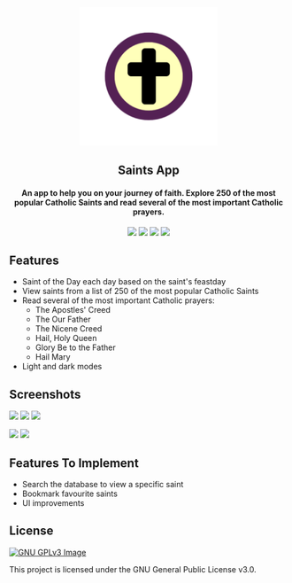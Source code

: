 <p align="center"><img src="assets/images/logo.png" width="250"></a></p> 
<h2 align="center"><b>Saints App</b></h2>
<h4 align="center">An app to help you on your journey of faith. Explore 250 of the most popular Catholic Saints and read several of the most important Catholic prayers.</h4>

<p align="center">
<img src="https://img.shields.io/github/languages/top/christopherlam888/saints-app.svg" >
<a href="https://github.com/christopherlam888/saints-app/releases" alt="GitHub release"><img src="https://img.shields.io/github/release/christopherlam888/saints-app.svg" ></a>
<img src="https://img.shields.io/github/downloads/christopherlam888/saints-app/total.svg" >
<a href="https://www.gnu.org/licenses/gpl-3.0" alt="License: GPLv3"><img src="https://img.shields.io/badge/License-GPL%20v3-blue.svg"></a>
</p>

## Features

- Saint of the Day each day based on the saint's feastday
- View saints from a list of 250 of the most popular Catholic Saints
- Read several of the most important Catholic prayers: 
  - The Apostles' Creed
  - The Our Father
  - The Nicene Creed
  - Hail, Holy Queen
  - Glory Be to the Father
  - Hail Mary
- Light and dark modes

## Screenshots

<img src="https://github.com/christopherlam888/saints-app/assets/85356197/8dac3bdd-e617-4220-b229-bb7af874be2a" width=200> <img src="https://github.com/christopherlam888/saints-app/assets/85356197/a1ded4cc-61c4-42e3-8628-85e7d0aec197" width=200> <img src="https://github.com/christopherlam888/saints-app/assets/85356197/ec15d26e-4d9a-4df4-855c-0fc3f02c728b" width=200> 

<img src="https://github.com/christopherlam888/saints-app/assets/85356197/17c65236-1e94-4a24-8682-f1cd067f3b99" width=200> <img src="https://github.com/christopherlam888/saints-app/assets/85356197/babe7ee2-dbec-45b3-8cba-bc876dfda48b" width=200>

## Features To Implement

- Search the database to view a specific saint
- Bookmark favourite saints
- UI improvements

## License
[![GNU GPLv3 Image](https://www.gnu.org/graphics/gplv3-127x51.png)](https://www.gnu.org/licenses/gpl-3.0.en.html)  

This project is licensed under the GNU General Public License v3.0.
